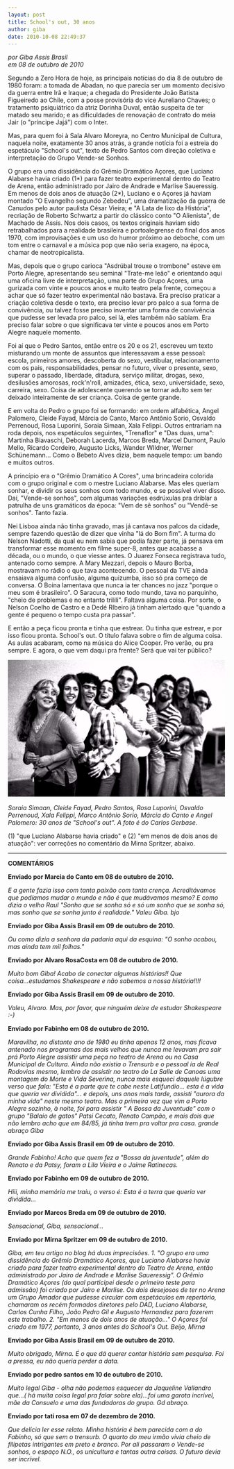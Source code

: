 ```yaml
---
layout: post
title: School's out, 30 anos
author: giba
date: 2010-10-08 22:49:37
---
```

*por Giba Assis Brasil*\
*em 08 de outubro de 2010*

Segundo a Zero Hora de hoje, as principais notícias do dia 8 de outubro de 1980 foram: a tomada de Abadan, no que parecia ser um momento decisivo da guerra entre Irã e Iraque; a chegada do Presidente João Batista Figueiredo ao Chile, com  a posse provisória do vice Aureliano Chaves; o tratamento psiquiátrico da atriz Dorinha Duval, então suspeita de ter matado seu marido; e as dificuldades de renovação de contrato do meia Jair (o "príncipe Jajá") com o Inter.

Mas, para quem foi à Sala Alvaro Moreyra, no Centro Municipal de Cultura, naquela noite, exatamente 30 anos atrás, a grande notícia foi a estreia do espetáculo "School's out", texto de Pedro Santos com direção coletiva e interpretação do Grupo Vende-se Sonhos.

O grupo era uma dissidência do Grêmio Dramático Açores, que Luciano Alabarse havia criado (1*) para fazer teatro experimental dentro do Teatro de Arena, então administrado por Jairo de Andrade e Marlise Saueressig. Em menos de dois anos de atuação (2*), Luciano e o Açores já haviam montado "O Evangelho segundo Zebedeu", uma dramatização da guerra de Canudos pelo autor paulista César Vieira; e "A Lata de lixo da História", recriação de Roberto Schwartz a partir do clássico conto "O Alienista", de Machado de Assis. Nos dois casos, os textos originais haviam sido retrabalhados para a realidade brasileira e portoalegrense do final dos anos 1970, com improvisações e um uso do humor próximo ao deboche, com um tom entre o carnaval e a música pop que não seria exagero, na época, chamar de neotropicalista.

Mas, depois que o grupo carioca "Asdrúbal trouxe o trombone" esteve em Porto Alegre, apresentando seu seminal "Trate-me leão" e orientando aqui uma oficina livre de interpretação, uma parte do Grupo Açores, uma gurizada com vinte e poucos anos e muito teatro pela frente, começou a achar que só fazer teatro experimental não bastava. Era preciso praticar a criação coletiva desde o texto, era preciso levar pro palco a sua forma de convivência, ou talvez fosse preciso inventar uma forma de convivência que pudesse ser levada pro palco, sei lá, eles também não sabiam. Era preciso falar sobre o que significava ter vinte e poucos anos em Porto Alegre naquele momento.

Foi aí que o Pedro Santos, então entre os 20 e os 21, escreveu um texto misturando um monte de assuntos que interessavam a esse pessoal: escola, primeiros amores,  descoberta do sexo, vestibular, relacionamento com os pais, responsabilidades, pensar no futuro, viver o presente, sexo, superar o passado, liberdade, ditadura, serviço militar, drogas, sexo, desilusões amorosas, rock'n'roll, amizades, ética, sexo, universidade, sexo, carreira, sexo. Coisa de adolescente querendo se tornar adulto sem ter deixado inteiramente de ser criança. Coisa de gente grande.

E em volta do Pedro o grupo foi se formando: em ordem alfabética, Angel Palomero, Cleide Fayad, Márcia do Canto, Marco Antônio Sorio, Osvaldo Perrenoud, Rosa Luporini, Soraia Simaan, Xala Felippi. Outros entrariam na roda depois, nos espetáculos seguintes, "Trenaflor" e "Das duas, uma": Martinha Biavaschi, Deborah Lacerda, Marcos Breda, Marcel Dumont, Paulo Mello, Ricardo Cordeiro, Augusto Licks, Wander WIldner, Werner Schünemann... Como o Bebeto Alves dizia, bem naquele tempo: um bando e muitos outros.

A princípio era o "Grêmio Dramático A Cores", uma brincadeira colorida com o grupo original e com o mestre Luciano Alabarse. Mas eles queriam sonhar, e dividir os seus sonhos com todo mundo, e se possível viver disso. Daí, "Vende-se sonhos", com algumas variações esdrúxulas pra driblar a patrulha de uns gramáticos da época: "Vem de sê sonhos" ou "Vendê-se sonhos". Tanto fazia.

Nei Lisboa ainda não tinha gravado, mas já cantava nos palcos da cidade, sempre fazendo questão de dizer que vinha "lá do Bom fim". A turma do Nelson Nadotti, da qual eu nem sabia que podia fazer parte, já pensava em transformar esse momento em filme super-8, antes que acabasse a década, ou o mundo, o que viesse antes. O Juarez Fonseca registrava tudo, antenado como sempre. A Mary Mezzari, depois o Mauro Borba, mostravam no rádio o que tava acontecendo. O pessoal da TVE ainda ensaiava alguma confusão, alguma quizumba, isso só pra começo de conversa. O Boina lamentava que nunca ia ter chances no jazz "porque o meu som é brasileiro". O Saracura, como todo mundo, tava no parquinho, "cheio de problemas e no entanto trilili". Faltava alguma coisa. Por sorte, o Nelson Coelho de Castro e a Dedé RIbeiro já tinham alertado que "quando a gente é pequeno o tempo custa pra passar".

E então a peça ficou pronta e tinha que estrear. Ou tinha que estrear, e por isso ficou pronta. School's out. O título falava sobre o fim de alguma coisa. As aulas acabaram, como na música do Alice Cooper. Pro verão, ou pra sempre. E agora, o que vem daqui pra frente? Será que vai ter público?

![](/uploads/vende-se.jpg)

*Soraia Simaan, Cleide Fayad, Pedro Santos, Rosa Luporini, Osvaldo Perrenoud, Xala Felippi, Marco Antônio Sorio, Márcia do Canto e Angel Palomero: 30 anos de "School's out". A foto é do Carlos Gerbase.*

(1) "que Luciano Alabarse havia criado" e (2) "em menos de dois anos de atuação": ver correções no comentário da Mirna Spritzer, abaixo.

- - -

**COMENTÁRIOS**

**Enviado por Marcia do Canto em 08 de outubro de 2010.**

*E a gente fazia isso com tanta paixão com tanta crença. Acreditávamos que podíamos mudar o mundo e não é que mudávamos mesmo? E como dizia o velho Raul "Sonho que se sonha só e só um sonho que se sonha só, mas sonho que se sonha junto é realidade." Valeu Giba. bjo*

**Enviado por Giba Assis Brasil em 09 de outubro de 2010.**

*Ou como dizia a senhora da padaria aqui da esquina: "O sonho acabou, mas ainda tem mil folhas."*

**Enviado por Alvaro RosaCosta em 08 de outubro de 2010.**

*Muito bom Giba! Acabo de conectar algumas histórias!! Que coisa...estudamos Shakespeare e não sabemos a nossa história!!!!*

**Enviado por Giba Assis Brasil em 09 de outubro de 2010.**

*Valeu, Alvaro. Mas, por favor, que ninguém deixe de estudar Shakespeare :-)*

**Enviado por Fabinho em 08 de outubro de 2010.**

*Maravilha, no distante ano de 1980 eu tinha apenas 12 anos, mas ficava antenado nos programas dos mais velhos que nunca me levavam pra sair prá Porto Alegre assistir uma peça no teatro de Arena ou na Casa Municipal de Cultura. Ainda não existia o Trensurb e o pessoal ia de Real Rodovias mesmo, lembro de assistir no teatro do La Salle de Canoas uma montagem do Morte e Vida Severina, nunca mais esqueci daquele lúgubre verso que fala: "Esta é a parte que te cabe neste Latifundio... esta é a vida que queria ver dividida"... e depois, uns anos mais tarde, assisti "aurora da minha vida" neste mesmo teatro. Mas a primeira vez que vim a Porto Alegre sozinho, à noite, foi para assistir " A Bossa da Juventude" com o grupo "Balaio de gatos" Patsi Cecato, Renato Campão, e mais dois que não lembro acho que em 84/85, já tinha trem pra voltar pra casa. grande abraço Giba*

**Enviado por Giba Assis Brasil em 09 de outubro de 2010.**

*Grande Fabinho! Acho que quem fez a "Bossa da juventude", além do Renato e da Patsy, foram a Lila Vieira e o Jaime Ratinecas.*

**Enviado por Fabinho em 09 de outubro de 2010.**

*Hiii, minha memória me traiu, o verso é: Esta é a terra que queria ver dividida...*

**Enviado por Marcos Breda em 09 de outubro de 2010.**

*Sensacional, Giba, sensacional...*

**Enviado por Mirna Spritzer em 09 de outubro de 2010.**

*Giba, em teu artigo no blog há duas imprecisões. 1. "O grupo era uma dissidência do Grêmio Dramático Açores, que Luciano Alabarse havia criado para fazer teatro experimental dentro do Teatro de Arena, então administrado por Jairo de Andrade e Marlise Saueressig". O Grêmio Dramático Açores (do qual participei desde o primeiro teste para admissão) foi criado por Jairo e Marlise. Os dois desejosos de ter no Arena um Grupo Amador que pudesse circular com espetáculos em repertório, chamaram os recém formados diretores pelo DAD, Luciano Alabarse, Carlos Cunha Filho, João Pedro Gil e Augusto Hernandez para fazerem este trabalho. 2. "Em menos de dois anos de atuação..." O Açores foi criado em 1977, portanto, 3 anos antes do School's Out. Beijo, Mirna*

**Enviado por Giba Assis Brasil em 09 de outubro de 2010.**

*Muito obrigado, Mirna. É o que dá querer contar história sem pesquisa. Foi a pressa, eu não queria perder a data.*

**Enviado por pedro santos em 10 de outubro de 2010.**

*Muito legal Giba - olha não podemos esquecer da Jaqueline Vallandro que...( há muita coisa legal pra falar sobre ela)...foi uma garota incrível, mãe da Consuelo e uma das fundadoras do grupo. Gd abraço.*

**Enviado por tati rosa em 07 de dezembro de 2010.**

*Que delícia ler esse relato. Minha história é bem parecida com a do Fabinho, só que sem o trensurb. O quarto do meu irmão vivia cheio de filipetas intrigantes em preto e branco. Por ali passaram o Vende-se sonhos, o espaço N.O., os unicultura e tantas outra coisas. O futuro devia ser incrível.*
